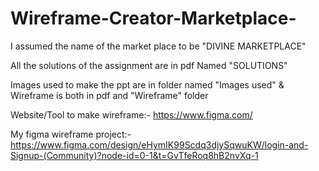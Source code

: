 # Wireframe-Creator-Marketplace-

I assumed the name of the market place to be "DIVINE MARKETPLACE"

All the solutions of the assignment are in pdf Named "SOLUTIONS"

Images used to make the ppt are in folder named "Images used"
&
Wireframe is both in pdf and "Wireframe" folder

Website/Tool to make wireframe:- https://www.figma.com/

My figma wireframe project:- https://www.figma.com/design/eHymIK99Scdq3djySqwuKW/login-and-Signup-(Community)?node-id=0-1&t=GvTfeRoq8hB2nvXq-1
